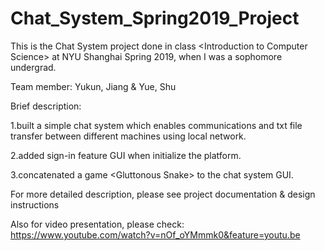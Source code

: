 # Chat_System_Spring2019_Project
This is the Chat System project done in class &lt;Introduction to Computer Science> at NYU Shanghai Spring 2019, when I was a sophomore undergrad.

Team member: Yukun, Jiang & Yue, Shu

Brief description:

1.built a simple chat system which enables communications 
  and txt file transfer between different machines using local network.
  
2.added sign-in feature GUI when initialize the platform.

3.concatenated a game &lt;Gluttonous Snake> to the chat system GUI.

For more detailed description, please see project documentation & design instructions

Also for video presentation, please check: https://www.youtube.com/watch?v=nOf_oYMmmk0&feature=youtu.be
